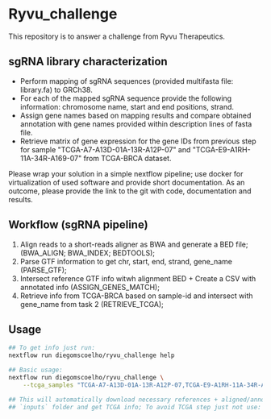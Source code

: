 # Ryvu_challenge

This repository is to answer a challenge from Ryvu Therapeutics.

## sgRNA library characterization

* Perform mapping of sgRNA sequences (provided multifasta file: library.fa) to GRCh38.
* For each of the mapped sgRNA sequence provide the following information: chromosome name, start and end positions, strand.
* Assign gene names based on mapping results and compare obtained annotation with gene names provided within description lines of fasta file.
* Retrieve matrix of gene expression for the gene IDs from previous step for sample "TCGA-A7-A13D-01A-13R-A12P-07" and "TCGA-E9-A1RH-11A-34R-A169-07" from TCGA-BRCA dataset. 

Please wrap your solution in a simple nextflow pipeline; use docker for virtualization of used software and provide short documentation. 
As an outcome, please provide the link to the git with code, documentation and results.

## Workflow (sgRNA pipeline)

1) Align reads to a short-reads aligner as BWA and generate a BED file; (BWA_ALIGN; BWA_INDEX; BEDTOOLS);
2) Parse GTF information to get chr, start, end, strand, gene_name (PARSE_GTF);
3) Intersect reference GTF info witwh alignment BED + Create a CSV with annotated info (ASSIGN_GENES_MATCH);
4) Retrieve info from TCGA-BRCA based on sample-id and intersect with gene_name from task 2 (RETRIEVE_TCGA);

## Usage

```sh
## To get info just run:
nextflow run diegomscoelho/ryvu_challenge help

## Basic usage:
nextflow run diegomscoelho/ryvu_challenge \
    --tcga_samples "TCGA-A7-A13D-01A-13R-A12P-07,TCGA-E9-A1RH-11A-34R-A169-07"

## This will automatically download necessary references + aligned/annotate reads in
## `inputs` folder and get TCGA info; To avoid TCGA step just not use: `--tcga_samples` flag

```